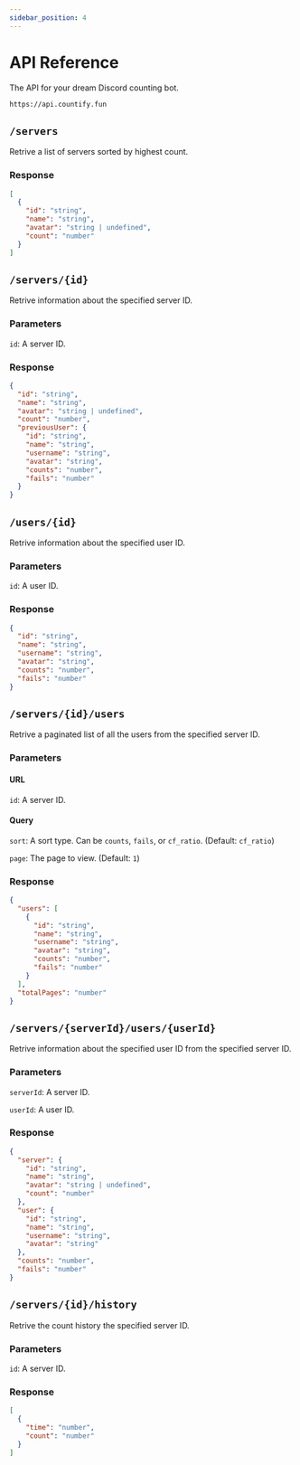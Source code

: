 ```yaml
---
sidebar_position: 4
---
```


# API Reference

The API for your dream Discord counting bot.

```sh title="Base URL"
https://api.countify.fun
```

## `/servers`

Retrive a list of servers sorted by highest count.

### Response

```json
[
  {
    "id": "string",
    "name": "string",
    "avatar": "string | undefined",
    "count": "number"
  }
]
```

## `/servers/{id}`

Retrive information about the specified server ID.

### Parameters

`id`: A server ID.

### Response

```json
{
  "id": "string",
  "name": "string",
  "avatar": "string | undefined",
  "count": "number",
  "previousUser": {
    "id": "string",
    "name": "string",
    "username": "string",
    "avatar": "string",
    "counts": "number",
    "fails": "number"
  }
}
```

## `/users/{id}`

Retrive information about the specified user ID.

### Parameters

`id`: A user ID.

### Response

```json
{
  "id": "string",
  "name": "string",
  "username": "string",
  "avatar": "string",
  "counts": "number",
  "fails": "number"
}
```

## `/servers/{id}/users`

Retrive a paginated list of all the users from the specified server ID.

### Parameters

#### URL

`id`: A server ID.

#### Query

`sort`: A sort type. Can be `counts`, `fails`, or `cf_ratio`. (Default: `cf_ratio`)

`page`: The page to view. (Default: `1`)

### Response

```json
{
  "users": [
    {
      "id": "string",
      "name": "string",
      "username": "string",
      "avatar": "string",
      "counts": "number",
      "fails": "number"
    }
  ],
  "totalPages": "number"
}
```

## `/servers/{serverId}/users/{userId}`

Retrive information about the specified user ID from the specified server ID.

### Parameters

`serverId`: A server ID.

`userId`: A user ID.

### Response

```json
{
  "server": {
    "id": "string",
    "name": "string",
    "avatar": "string | undefined",
    "count": "number"
  },
  "user": {
    "id": "string",
    "name": "string",
    "username": "string",
    "avatar": "string"
  },
  "counts": "number",
  "fails": "number"
}
```

## `/servers/{id}/history`

Retrive the count history the specified server ID.

### Parameters

`id`: A server ID.

### Response

```json
[
  {
    "time": "number",
    "count": "number"
  }
]
```
